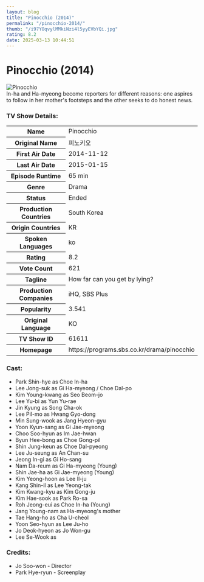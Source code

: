 ```yaml
---
layout: blog
title: "Pinocchio (2014)"
permalink: "/pinocchio-2014/"
thumb: "/i97YOqvylMMkiNzi4l5yyEVbYQi.jpg"
rating: 8.2
date: 2025-03-13 10:44:51
---
```

<h1 class="title">Pinocchio (2014)</h1><div class="poster"><img src="{{ site.imglink }}/i97YOqvylMMkiNzi4l5yyEVbYQi.jpg" class="img-fluid my-3" alt="Pinocchio"/></div><div class="plot">In-ha and Ha-myeong become reporters for different reasons: one aspires to follow in her mother's footsteps and the other seeks to do honest news.</div><h3>TV Show Details:</h3><table class="table table-bordered details"><tr><th>Name</th><td>Pinocchio</td></tr><tr><th>Original Name</th><td>피노키오</td></tr><tr><th>First Air Date</th><td>2014-11-12</td></tr><tr><th>Last Air Date</th><td>2015-01-15</td></tr><tr><th>Episode Runtime</th><td>65 min</td></tr><tr><th>Genre</th><td>Drama</td></tr><tr><th>Status</th><td>Ended</td></tr><tr><th>Production Countries</th><td>South Korea</td></tr><tr><th>Origin Countries</th><td>KR</td></tr><tr><th>Spoken Languages</th><td>ko</td></tr><tr><th>Rating</th><td>8.2</td></tr><tr><th>Vote Count</th><td>621</td></tr><tr><th>Tagline</th><td>How far can you get by lying?</td></tr><tr><th>Production Companies</th><td>iHQ, SBS Plus</td></tr><tr><th>Popularity</th><td>3.541</td></tr><tr><th>Original Language</th><td>KO</td></tr><tr><th>TV Show ID</th><td>61611</td></tr><tr><th>Homepage</th><td>https://programs.sbs.co.kr/drama/pinocchio</td></tr></table><h3>Cast:</h3><ul class="list-group cast"><li>Park Shin-hye as Choe In-ha</li><li>Lee Jong-suk as Gi Ha-myeong / Choe Dal-po</li><li>Kim Young-kwang as Seo Beom-jo</li><li>Lee Yu-bi as Yun Yu-rae</li><li>Jin Kyung as Song Cha-ok</li><li>Lee Pil-mo as Hwang Gyo-dong</li><li>Min Sung-wook as Jang Hyeon-gyu</li><li>Yoon Kyun-sang as Gi Jae-myeong</li><li>Choo Soo-hyun as Im Jae-hwan</li><li>Byun Hee-bong as Choe Gong-pil</li><li>Shin Jung-keun as Choe Dal-pyeong</li><li>Lee Ju-seung as An Chan-su</li><li>Jeong In-gi as Gi Ho-sang</li><li>Nam Da-reum as Gi Ha-myeong (Young)</li><li>Shin Jae-ha as Gi Jae-myeong (Young)</li><li>Kim Yeong-hoon as Lee Il-ju</li><li>Kang Shin-il as Lee Yeong-tak</li><li>Kim Kwang-kyu as Kim Gong-ju</li><li>Kim Hae-sook as Park Ro-sa</li><li>Roh Jeong-eui as Choe In-ha (Young)</li><li>Jang Young-nam as Ha-myeong's mother</li><li>Tae Hang-ho as Cha U-cheol</li><li>Yoon Seo-hyun as Lee Ju-ho</li><li>Jo Deok-hyeon as Jo Won-gu</li><li>Lee Se-Wook as </li></ul><h3>Credits:</h3><ul class="list-group crew"><li>Jo Soo-won - Director</li><li>Park Hye-ryun - Screenplay</li></ul>